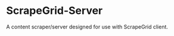ScrapeGrid-Server
=================

A content scraper/server designed for use with ScrapeGrid client. 
